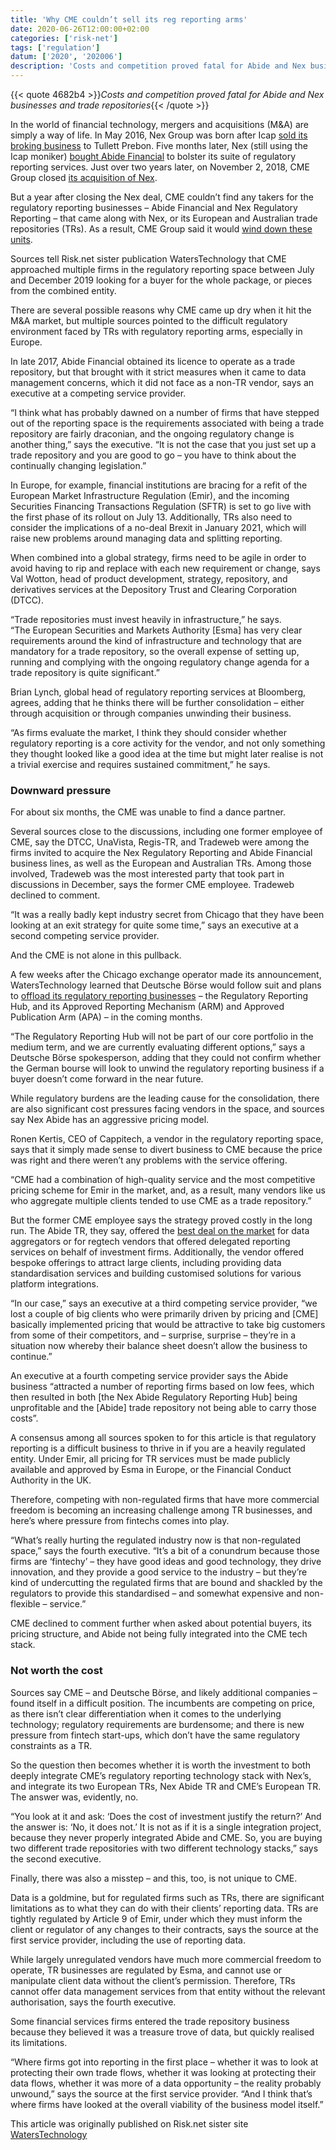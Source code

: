 ```yaml
---
title: 'Why CME couldn’t sell its reg reporting arms'
date: 2020-06-26T12:00:00+02:00
categories: ['risk-net']
tags: ['regulation']
datum: ['2020', '202006']
description: 'Costs and competition proved fatal for Abide and Nex businesses and trade repositories'
---
```


{{< quote 4682b4 >}}_Costs and competition proved fatal for Abide and Nex businesses and trade repositories_{{< /quote >}}

In the world of financial technology, mergers and acquisitions (M&A) are simply a way of life. In May 2016, Nex Group was born after Icap [sold its broking business](https://www.waterstechnology.com/management-strategy/2458506/icap-renamed-nex-group) to Tullett Prebon. Five months later, Nex (still using the Icap moniker) [bought Abide Financial](https://www.waterstechnology.com/management-strategy/2474219/abide-financial-looking-to-scale-with-icap-acquisition) to bolster its suite of regulatory reporting services. Just over two years later, on November 2, 2018, CME Group closed [its acquisition of Nex](https://www.waterstechnology.com/organization-management/alliances-mergers-acquisitions/3558686/nex-ceo-sees-opportunity-for-opportunities-after-cme-deal).

But a year after closing the Nex deal, CME couldn’t find any takers for the regulatory reporting businesses – Abide Financial and Nex Regulatory Reporting – that came along with Nex, or its European and Australian trade repositories (TRs). As a result, CME Group said it would [wind down these units](https://www.waterstechnology.com/management-strategy/7546181/cme-group-to-scale-back-regulatory-reporting-business).

Sources tell Risk.net sister publication WatersTechnology that CME approached multiple firms in the regulatory reporting space between July and December 2019 looking for a buyer for the whole package, or pieces from the combined entity.

There are several possible reasons why CME came up dry when it hit the M&A market, but multiple sources pointed to the difficult regulatory environment faced by TRs with regulatory reporting arms, especially in Europe.

In late 2017, Abide Financial obtained its licence to operate as a trade repository, but that brought with it strict measures when it came to data management concerns, which it did not face as a non-TR vendor, says an executive at a competing service provider.

“I think what has probably dawned on a number of firms that have stepped out of the reporting space is the requirements associated with being a trade repository are fairly draconian, and the ongoing regulatory change is another thing,” says the executive. “It is not the case that you just set up a trade repository and you are good to go – you have to think about the continually changing legislation.”

In Europe, for example, financial institutions are bracing for a refit of the European Market Infrastructure Regulation (Emir), and the incoming Securities Financing Transactions Regulation (SFTR) is set to go live with the first phase of its rollout on July 13. Additionally, TRs also need to consider the implications of a no-deal Brexit in January 2021, which will raise new problems around managing data and splitting reporting.

When combined into a global strategy, firms need to be agile in order to avoid having to rip and replace with each new requirement or change, says Val Wotton, head of product development, strategy, repository, and derivatives services at the Depository Trust and Clearing Corporation (DTCC).

“Trade repositories must invest heavily in infrastructure,” he says. “The European Securities and Markets Authority [Esma] has very clear requirements around the kind of infrastructure and technology that are mandatory for a trade repository, so the overall expense of setting up, running and complying with the ongoing regulatory change agenda for a trade repository is quite significant.”

Brian Lynch, global head of regulatory reporting services at Bloomberg, agrees, adding that he thinks there will be further consolidation – either through acquisition or through companies unwinding their business.

“As firms evaluate the market, I think they should consider whether regulatory reporting is a core activity for the vendor, and not only something they thought looked like a good idea at the time but might later realise is not a trivial exercise and requires sustained commitment,” he says.

### Downward pressure

For about six months, the CME was unable to find a dance partner.

Several sources close to the discussions, including one former employee of CME, say the DTCC, UnaVista, Regis-TR, and Tradeweb were among the firms invited to acquire the Nex Regulatory Reporting and Abide Financial business lines, as well as the European and Australian TRs. Among those involved, Tradeweb was the most interested party that took part in discussions in December, says the former CME employee. Tradeweb declined to comment.

“It was a really badly kept industry secret from Chicago that they have been looking at an exit strategy for quite some time,” says an executive at a second competing service provider.

And the CME is not alone in this pullback.

A few weeks after the Chicago exchange operator made its announcement, WatersTechnology learned that Deutsche Börse would follow suit and plans to [offload its regulatory reporting businesses](https://www.waterstechnology.com/regulation/7564716/deutsche-boerse-to-exit-regulatory-reporting-business) – the Regulatory Reporting Hub, and its Approved Reporting Mechanism (ARM) and Approved Publication Arm (APA) – in the coming months.

“The Regulatory Reporting Hub will not be part of our core portfolio in the medium term, and we are currently evaluating different options,” says a Deutsche Börse spokesperson, adding that they could not confirm whether the German bourse will look to unwind the regulatory reporting business if a buyer doesn’t come forward in the near future.

While regulatory burdens are the leading cause for the consolidation, there are also significant cost pressures facing vendors in the space, and sources say Nex Abide has an aggressive pricing model.

Ronen Kertis, CEO of Cappitech, a vendor in the regulatory reporting space, says that it simply made sense to divert business to CME because the price was right and there weren’t any problems with the service offering.

“CME had a combination of high-quality service and the most competitive pricing scheme for Emir in the market, and, as a result, many vendors like us who aggregate multiple clients tended to use CME as a trade repository.”

But the former CME employee says the strategy proved costly in the long run. The Abide TR, they say, offered the [best deal on the market](https://www.cmegroup.com/market-data/files/fees-for-self-reporting-and-delegated-reporting.pdf) for data aggregators or for regtech vendors that offered delegated reporting services on behalf of investment firms. Additionally, the vendor offered bespoke offerings to attract large clients, including providing data standardisation services and building customised solutions for various platform integrations.

“In our case,” says an executive at a third competing service provider, “we lost a couple of big clients who were primarily driven by pricing and [CME] basically implemented pricing that would be attractive to take big customers from some of their competitors, and – surprise, surprise – they’re in a situation now whereby their balance sheet doesn’t allow the business to continue.”

An executive at a fourth competing service provider says the Abide business “attracted a number of reporting firms based on low fees, which then resulted in both [the Nex Abide Regulatory Reporting Hub] being unprofitable and the [Abide] trade repository not being able to carry those costs”.

A consensus among all sources spoken to for this article is that regulatory reporting is a difficult business to thrive in if you are a heavily regulated entity. Under Emir, all pricing for TR services must be made publicly available and approved by Esma in Europe, or the Financial Conduct Authority in the UK.

Therefore, competing with non-regulated firms that have more commercial freedom is becoming an increasing challenge among TR businesses, and here’s where pressure from fintechs comes into play.

“What’s really hurting the regulated industry now is that non-regulated space,” says the fourth executive. “It’s a bit of a conundrum because those firms are ‘fintechy’ – they have good ideas and good technology, they drive innovation, and they provide a good service to the industry – but they’re kind of undercutting the regulated firms that are bound and shackled by the regulators to provide this standardised – and somewhat expensive and non-flexible – service.”

CME declined to comment further when asked about potential buyers, its pricing structure, and Abide not being fully integrated into the CME tech stack.

### Not worth the cost

Sources say CME – and Deutsche Börse, and likely additional companies – found itself in a difficult position. The incumbents are competing on price, as there isn’t clear differentiation when it comes to the underlying technology; regulatory requirements are burdensome; and there is new pressure from fintech start-ups, which don’t have the same regulatory constraints as a TR.

So the question then becomes whether it is worth the investment to both deeply integrate CME’s regulatory reporting technology stack with Nex’s, and integrate its two European TRs, Nex Abide TR and CME’s European TR. The answer was, evidently, no.

“You look at it and ask: ‘Does the cost of investment justify the return?’ And the answer is: ‘No, it does not.’ It is not as if it is a single integration project, because they never properly integrated Abide and CME. So, you are buying two different trade repositories with two different technology stacks,” says the second executive.

Finally, there was also a misstep – and this, too, is not unique to CME.

Data is a goldmine, but for regulated firms such as TRs, there are significant limitations as to what they can do with their clients’ reporting data. TRs are tightly regulated by Article 9 of Emir, under which they must inform the client or regulator of any changes to their contracts, says the source at the first service provider, including the use of reporting data.

While largely unregulated vendors have much more commercial freedom to operate, TR businesses are regulated by Esma, and cannot use or manipulate client data without the client’s permission. Therefore, TRs cannot offer data management services from that entity without the relevant authorisation, says the fourth executive.

Some financial services firms entered the trade repository business because they believed it was a treasure trove of data, but quickly realised its limitations.

“Where firms got into reporting in the first place – whether it was to look at protecting their own trade flows, whether it was looking at protecting their data flows, whether it was more of a data opportunity – the reality probably unwound,” says the source at the first service provider. “And I think that’s where firms have looked at the overall viability of the business model itself.”

This article was originally published on Risk.net sister site [WatersTechnology](https://www.waterstechnology.com/regulation/7567511/cmes-reg-reporting-rollback-a-sign-of-whats-to-come)

